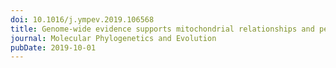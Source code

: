 ```yaml
---
doi: 10.1016/j.ympev.2019.106568
title: Genome-wide evidence supports mitochondrial relationships and pervasive parallel phenotypic evolution in open-habitat chats
journal: Molecular Phylogenetics and Evolution
pubDate: 2019-10-01
---
```

